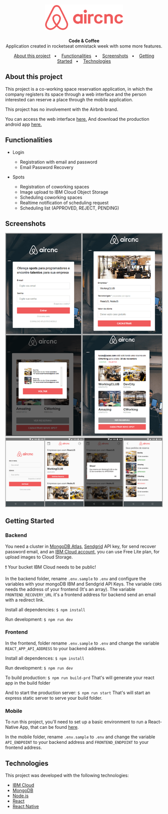 <h1 align="center">
    <img alt="Aircnc" src=".github/logo.svg" width="250px" />
</h1>

<p align="center">
<b>Code & Coffee</b><br/>
Application created in rocketseat omnistack week with some more features.
</p>

<p align="center">
  <a href="#about-this-project">About this project</a>&nbsp;&nbsp;&nbsp;&#149;&nbsp;&nbsp;&nbsp;
  <a href="#functionalities">Functionalities</a>&nbsp;&nbsp;&nbsp;&#149;&nbsp;&nbsp;&nbsp;
  <a href="#screenshots">Screenshots</a>&nbsp;&nbsp;&nbsp;&#149;&nbsp;&nbsp;&nbsp;
  <a href="#getting-started">Getting Started</a>&nbsp;&nbsp;&nbsp;&#149;&nbsp;&nbsp;&nbsp;
  <a href="#technologies">Technologies</a>
</p>

## About this project

This project is a co-working space reservation application, in which the company registers its space through a web interface and the person interested can reserve a place through the mobile application.

This project has no involvement with the Airbnb brand.

You can access the web interface <a href="https://aircnc.mybluemix.net/" target="_blank">here.</a>
And download the production android app <a href="https://github.com/Lucasczm/Omnistack-9/releases/download/latest/android-universal.apk" target="_blank">here.</a>

## Functionalities

- Login
  - Registration with email and password
  - Email Password Recovery

- Spots
  - Registration of coworking spaces
  - Image upload to IBM Cloud Object Storage
  - Scheduling coworking spaces
  - Realtime notification of scheduling request
  - Scheduling list (APPROVED, REJECT, PENDING)

## Screenshots

![Preview-Screens](.github/aircncweb.png)
![Preview-Screens](.github/aircncmobile.png)

## Getting Started

### Backend

You need a cluster in <a href="https://www.mongodb.com/cloud/atlas">MongoDB Atlas</a>, <a href="https://sendgrid.com/">Sendgrid</a> API key, for send recover password email, and an <a href="https://cloud.ibm.com">IBM Cloud account</a>, you can use Free Lite plan, for upload images to Cloud Storage.

:exclamation: Your bucket IBM Cloud needs to be public!


In the backend folder, rename `.env.sample` to `.env` and configure the variables with your mongoDB IBM and Sendgrid API Keys. The variable `CORS` needs the address of your frontend (It's an array). The variable `FRONTEND_RECOVERY_URL` it's a frontend address for backend send an email with a redirect link.

Install all dependencies:
`$ npm install`

Run development:
`$ npm run dev`

### Frontend

In the frontend, folder rename `.env.sample` to `.env` and change the variable `REACT_APP_API_ADDRESS` to your backend address.

Install all dependences:
`$ npm install`

Run development:
`$ npm run dev`

To build production:
`$ npm run build-prd`
That's will generate your react app in the build folder

And to start the production server:
`$ npm run start`
That's will start an express static server to serve your build folder.

### Mobile

To run this project, you'll need to set up a basic environment to run a React-Native App, that can be found <a href="https://facebook.github.io/react-native/docs/getting-started">here</a>.

In the mobile folder, rename `.env.sample` to `.env` and change the variable `API_ENDPOINT` to your backend address and `FRONTEND_ENDPOINT` to your frontend address.

## Technologies

This project was developed with the following technologies:

- [IBM Cloud](https://cloud.ibm.com)
- [MongoDB](https://www.mongodb.com/)
- [Node.js](https://nodejs.org/en/)
- [React](https://reactjs.org)
- [React Native](https://facebook.github.io/react-native/)
